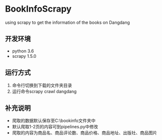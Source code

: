 # BookInfoScrapy
using scrapy to get the information of the books on Dangdang
## 开发环境
* python 3.6
* scrapy 1.5.0
## 运行方式
1. 命令行切换到下载的文件夹目录
2. 运行命令scrapy crawl dangdang
## 补充说明
* 爬取的数据默认保存至C:\\bookinfo文件夹中
* 默认爬取1-2页的内容可到pipelines.py中修改
* 爬取的内容为商品名、商品评论数、商品价格、商品地址、出版社、商品图片
